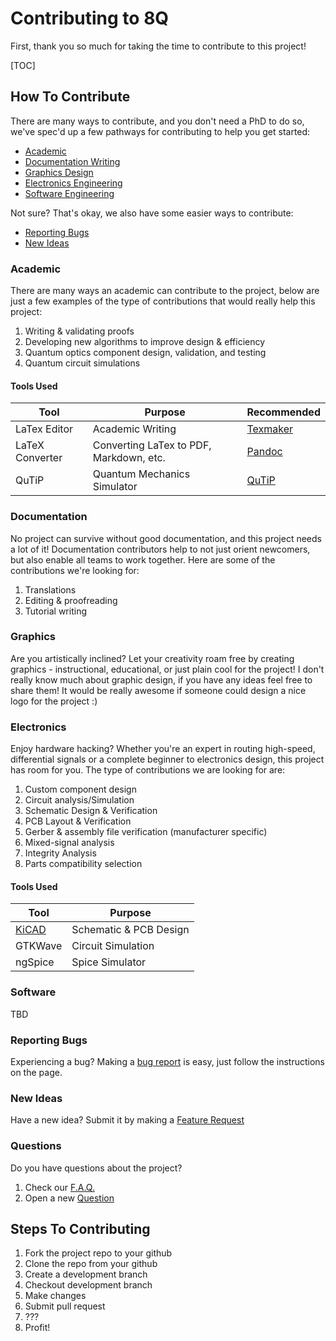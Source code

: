 # Contributing to 8Q

First, thank you so much for taking the time to contribute to this project!

[TOC]

## How To Contribute

There are many ways to contribute, and you don't need a PhD to do so, we've spec'd up a few pathways for contributing to help you get started:

* [Academic](#academic)
* [Documentation Writing](#documentation)
* [Graphics Design](#graphics)
* [Electronics Engineering](#electronics)
* [Software Engineering](#software)

Not sure? That's okay, we also have some easier ways to contribute:

* [Reporting Bugs](#reporting-bugs)
* [New Ideas](#new-ideas)

### Academic

There are many ways an academic can contribute to the project, below are just a few examples of the type of contributions that would really help this project:

1. Writing & validating proofs
2. Developing new algorithms to improve design & efficiency
3. Quantum optics component design, validation, and testing
4. Quantum circuit simulations

#### Tools Used

| Tool            | Purpose                                 | Recommended                                                  |
| --------------- | --------------------------------------- | ------------------------------------------------------------ |
| LaTex Editor    | Academic Writing                        | [Texmaker](https://www.xm1math.net/texmaker/)                |
| LaTeX Converter | Converting LaTex to PDF, Markdown, etc. | [Pandoc](pandoc.org)                                         |
| QuTiP           | Quantum Mechanics Simulator             | [QuTiP](http://qutip.org/docs/latest/guide/guide-overview.html) |

### Documentation

No project can survive without good documentation, and this project needs a lot of it! Documentation contributors help to not just orient newcomers, but also enable all teams to work together. Here are some of the contributions we're looking for:

1. Translations
2. Editing & proofreading
3. Tutorial writing

### Graphics

Are you artistically inclined? Let your creativity roam free by creating graphics - instructional, educational, or just plain cool for the project! I don't really know much about graphic design, if you have any ideas feel free to share them! It would be really awesome if someone could design a nice logo for the project :)

### Electronics

Enjoy hardware hacking? Whether you're an expert in routing high-speed, differential signals or a complete beginner to electronics design, this project has room for you. The type of contributions we are looking for are:

1. Custom component design
2. Circuit analysis/Simulation
3. Schematic Design & Verification
4. PCB Layout & Verification
5. Gerber & assembly file verification (manufacturer specific)
6. Mixed-signal analysis
7. Integrity Analysis
8. Parts compatibility selection

#### Tools Used

| Tool               | Purpose                |
| ------------------ | ---------------------- |
| [KiCAD](kicad.org) | Schematic & PCB Design |
| GTKWave            | Circuit Simulation     |
| ngSpice            | Spice Simulator        |

### Software

TBD

### Reporting Bugs

Experiencing a bug? Making a [bug report](https://github.com/Spooky-Manufacturing/8Q/issues/new?assignees=&labels=&template=bug_report.md&title=) is easy, just follow the instructions on the page.

### New Ideas

Have a new idea? Submit it by making a [Feature Request](https://github.com/Spooky-Manufacturing/8Q/issues/new?assignees=&labels=&template=feature_request.md&title=)

### Questions

Do you have questions about the project?

1.  Check our [F.A.Q.]() 
2. Open a new [Question]() 

## Steps To Contributing

1. Fork the project repo to your github
2. Clone the repo from your github
3. Create a development branch
4. Checkout development branch
5. Make changes
6. Submit pull request
7. ???
8. Profit!